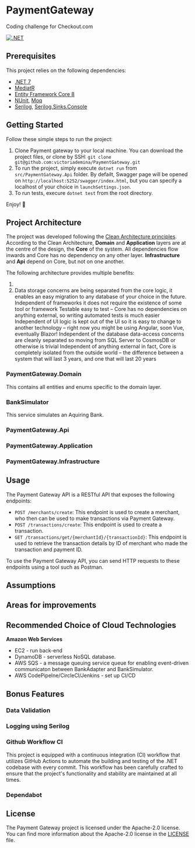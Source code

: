 # PaymentGateway
Coding challenge for Checkout.com

[![.NET](https://github.com/victoriademina/PaymentGateway/actions/workflows/dotnet.yml/badge.svg?branch=main)](https://github.com/victoriademina/PaymentGateway/actions/workflows/dotnet.yml)

## Prerequisites

This project relies on the following dependencies:

* [.NET 7](https://dotnet.microsoft.com/en-us/download/dotnet/7.0)
* [MediatR](https://github.com/jbogard/MediatR)
* [Entity Framework Core 8](https://learn.microsoft.com/en-us/ef/core/providers/in-memory/?tabs=dotnet-core-cli)
* [NUnit](https://nunit.org/), [Moq](https://github.com/moq)
* [Serilog](https://github.com/serilog/serilog/wiki/Getting-Started), [Serilog.Sinks.Console](https://github.com/serilog/serilog/wiki/Getting-Started)

## Getting Started

Follow these simple steps to run the project:
1. Clone Payment gateway to your local machine. You can download the project files, or clone by SSH: `git clone git@github.com:victoriademina/PaymentGateway.git`
2. To run the project, simply execute `dotnet run` from `src/PaymentGateway.Api` folder. By defailt, Swagger page will be opened on `http://localhost:5252/swagger/index.html`, but you can specify a localhost of your choice in `launchSettings.json`.
3. To run tests, execure `dotnet test` from the root directory. 

Enjoy! 🙌

## Project Architecture

The project was developed following the [Clean Architecture principles](https://jasontaylor.dev/clean-architecture-getting-started/). 
According to the Clean Architecture, **Domain** and **Application** layers are at the centre of the design, the **Core** of the system.
All dependencies flow inwards and Core has no dependency on any other layer. **Infrastructure** and **Api** depend on Core, but not on one another.

The following architecture provides multiple benefits:

1. 
2. Data storage concerns are being separated from the core logic, it enables an easy migration to any database of your choice in the future.
Independent of frameworks it does not require the existence of some tool or framework
Testable easy to test – Core has no dependencies on anything external, so writing automated tests is much easier
Independent of UI logic is kept out of the UI so it is easy to change to another technology – right now you might be using Angular, soon Vue, eventually Blazor!
Independent of the database data-access concerns are cleanly separated so moving from SQL Server to CosmosDB or otherwise is trivial
Independent of anything external in fact, Core is completely isolated from the outside world – the difference between a system that will last 3 years, and one that will last 20 years

### PaymentGateway.Domain
This contains all entities and enums specific to the domain layer.

### BankSimulator
This service simulates an Aquiring Bank.

### PaymentGateway.Api

### PaymentGateway.Application

### PaymentGateway.Infrastructure


## Usage

The Payment Gateway API is a RESTful API that exposes the following endpoints:

* `POST /merchants/create`: This endpoint is used to create a merchant, who then can be used to make transactions via Payment Gateway.
* `POST /transactions/create`: This endpoint is used to create a transaction. 
* `GET /transactions/get/{merchantId}/{transactionId}`: This endpoint is used to retrieve the transaction details by ID of merchant who made the transaction and payment ID.

To use the Payment Gateway API, you can send HTTP requests to these endpoints using a tool such as Postman.

## Assumptions

## Areas for improvements

## Recommended Choice of Cloud Technologies

**Amazon Web Services**
- EC2 - run back-end
- DynamoDB - serverless NoSQL database. 
- AWS SQS - a message queuing service queue for enabling event-driven communicaton between BankAdapter and BankSimulator.
- AWS CodePipelne/CircleCI/Jenkins - set up CI/CD

## Bonus Features

### Data Validation
### Logging using Serilog
### Github Workflow CI
This project is equipped with a continuous integration (CI) workflow that utilizes GitHub Actions to automate the building and testing of the .NET codebase with every commit. This workflow has been carefully crafted to ensure that the project's functionality and stability are maintained at all times.
### Dependabot

## License

The Payment Gateway project is licensed under the Apache-2.0 license. You can find more information about the Apache-2.0 license in the [LICENSE](https://github.com/victoriademina/PaymentGateway/blob/main/LICENSE) file.
